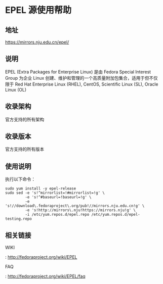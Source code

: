 # EPEL 源使用帮助

## 地址

<https://mirrors.nju.edu.cn/epel/>

## 说明

EPEL (Extra Packages for Enterprise Linux) 是由 Fedora Special Interest
Group 为企业 Linux
创建、维护和管理的一个高质量附加包集合，适用于但不仅限于 Red Hat
Enterprise Linux (RHEL), CentOS, Scientific Linux (SL), Oracle Linux
(OL)

## 收录架构

官方支持的所有架构

## 收录版本

官方支持的所有版本

## 使用说明

执行以下命令：

    sudo yum install -y epel-release
    sudo sed -e 's!^mirrorlist=!#mirrorlist=!g' \
             -e 's!^#baseurl=!baseurl=!g' \
             -e 's!//download\.fedoraproject\.org/pub!//mirrors.nju.edu.cn!g' \
             -e 's!http://mirrors\.nju!https://mirrors.nju!g' \
             -i /etc/yum.repos.d/epel.repo /etc/yum.repos.d/epel-testing.repo

## 相关链接

WIKI

:   <http://fedoraproject.org/wiki/EPEL>

FAQ

:   <http://fedoraproject.org/wiki/EPEL/faq>
